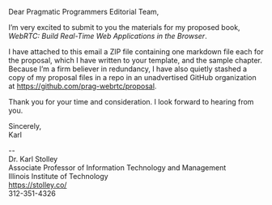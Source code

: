 Dear Pragmatic Programmers Editorial Team,

I’m very excited to submit to you the materials for my proposed book, *WebRTC: Build Real-Time Web Applications in the Browser*.

I have attached to this email a ZIP file containing one markdown file each for the proposal, which I have written to your template, and the sample chapter. Because I’m a firm believer in redundancy, I have also quietly stashed a copy of my proposal files in a repo in an unadvertised GitHub organization at https://github.com/prag-webrtc/proposal.

Thank you for your time and consideration. I look forward to hearing from you.

Sincerely,  
Karl

--  
Dr. Karl Stolley  
Associate Professor of Information Technology and Management  
Illinois Institute of Technology  
https://stolley.co/  
312-351-4326  
